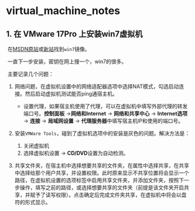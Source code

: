 # virtual_machine_notes





## 1. 在 VMware 17Pro 上安装win7虚拟机

​	在[MSDN原站](https://msdn.itellyou.cn/)或[新站](https://next.itellyou.cn/)找到`win7`镜像。

​	一直下一步安装，密钥在网上搜一个，win7的很多。

​	主要记录几个问题：

1. 网络问题，在虚拟机设置中的网络适配器选项中选择NAT模式，勾选启动连接。然后启动虚拟机测试能否ping通宿主机。
   - 设置代理，如果宿主机使用了代理，可以在虚拟机中填写外部代理的转发端口号。**控制面板** ->**网络和Internet** -> **网络和共享中心** -> **Internet选项** -> **连接** -> **局域网设置** -> **代理服务器**中填写宿主机IP和使用的端口号。
2. 安装`VMWare Tools`，碰到了虚拟机选项中的安装是灰色的问题。解决方法是：
   1. 关闭虚拟机
   2. 选择虚拟机设置 -> **CD/DVD**设置为自动检测。

3. 共享文件夹，在宿主机中选择想要共享的文件夹，在属性中选择共享，在共享中选择给那个用户共享，并设置权限。此时原来显示不共享位置将会显示一个路径，在虚拟机设置的选项标签中启用共享文件夹，并添加文件夹，按照下一步操作，填写之前的路径，或选择想要共享的文件夹（前提是该文件夹开启共享，并赋予了读写权限）。点击确定后完成文件夹共享，在虚拟机中将会以盘符的形式显示。

